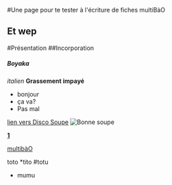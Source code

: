 #Une page pour te tester à l'écriture de fiches multiBàO

## Et wep 

#Présentation
##Incorporation
##### Boyaka
*italien* **Grassement impayé**

* bonjour 
*  ça va? 
*  Pas mal

[lien vers Disco Soupe](http://discosoupe.org)
![Bonne soupe](http://pubup.com/blog/wp-content/uploads/2013/11/affiche-disco-soupe.jpg)

**[1](#note)** 

[multibàO](http://multibao.org)

toto
*tito
#totu
*  mumu

